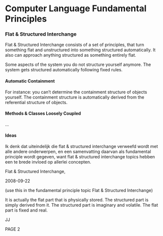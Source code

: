 ﻿Computer Language Fundamental Principles
========================================

### **Flat & Structured Interchange**

Flat & Structured Interchange consists of a set of principles, that turn something flat and unstructured into something structured automatically. It also can approach anything structured as something entirely flat.

Some aspects of the system you do not structure yourself anymore. The system gets structured automatically following fixed rules. 

#### **Automatic Containment**

For instance: you can’t determine the containment structure of objects yourself. The containment structure is automatically derived from the referential structure of objects.

#### **Methods & Classes Loosely Coupled**

…


#### **Ideas**

Ik denk dat uiteindelijk die flat & structured interchange verweefd wordt met alle andere onderwerpen, en een samenvatting daarvan als fundamental principle wordt gegeven, want flat & structured interchange topics hebben een te brede invloed op allerlei concepten.


Flat & Structured Interchange,

2008-09-22

(use this in the fundamental principle topic Flat & Structured Interchange)

It is actually the flat part that is physically stored. The structured part is simply derived from it. The structured part is imaginary and volatile. The flat part is fixed and real.

JJ

PAGE  2

